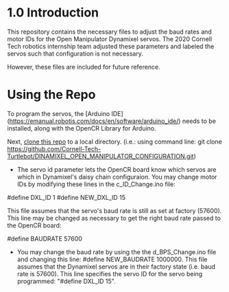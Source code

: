# 1.0 Introduction

This repository contains the necessary files to adjust the baud rates and motor IDs for the Open Manipulator Dynamixel servos. The 2020 Cornell Tech robotics internship team adjusted these parameters and labeled the servos such that configuration is not necessary.

However, these files are included for future reference. 

# Using the Repo

To program the servos, the [Arduino IDE] (https://emanual.robotis.com/docs/en/software/arduino_ide/) needs to be installed, along with the OpenCR Library for Arduino.

Next, [clone this repo](https://github.com/Cornell-Tech-Turtlebot/DINAMIXEL_OPEN_MANIPULATOR_CONFIGURATION) to a local directory. (i.e.: using command line: git clone https://github.com/Cornell-Tech-Turtlebot/DINAMIXEL_OPEN_MANIPULATOR_CONFIGURATION.git)

- The servo id parameter lets the OpenCR board know which servos are which in Dynamixel's daisy chain configuraion. You may change motor IDs by modifying these lines in the c_ID_Change.ino file: 

#define DXL_ID  1
#define NEW_DXL_ID  15

This file assumes that the servo's baud rate is still as set at factory (57600). This line may be changed as necessary to get the right baud rate passed to the OpenCR board:

#define BAUDRATE  57600

- You may change the baud rate by using the the d_BPS_Change.ino file and changing this line:  #define NEW_BAUDRATE 1000000. This file assumes that the Dynamixel servos are in their factory state (i.e. baud rate is 57600). This line specifies the servo ID for the servo being programmed: "#define DXL_ID 15".
